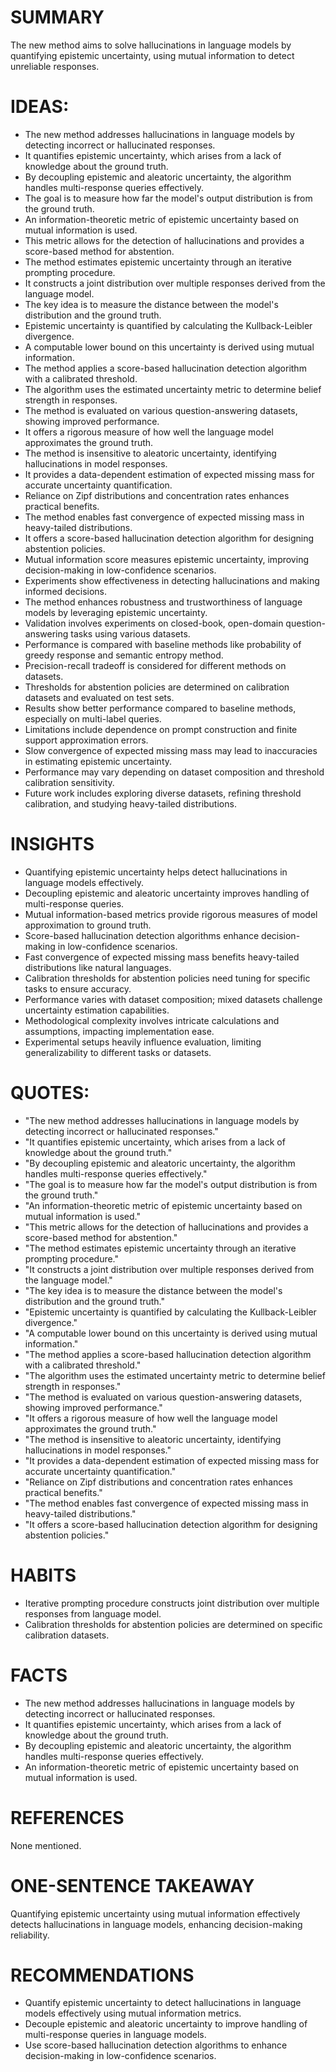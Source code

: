 # SUMMARY
The new method aims to solve hallucinations in language models by quantifying epistemic uncertainty, using mutual information to detect unreliable responses.

# IDEAS:
- The new method addresses hallucinations in language models by detecting incorrect or hallucinated responses.
- It quantifies epistemic uncertainty, which arises from a lack of knowledge about the ground truth.
- By decoupling epistemic and aleatoric uncertainty, the algorithm handles multi-response queries effectively.
- The goal is to measure how far the model's output distribution is from the ground truth.
- An information-theoretic metric of epistemic uncertainty based on mutual information is used.
- This metric allows for the detection of hallucinations and provides a score-based method for abstention.
- The method estimates epistemic uncertainty through an iterative prompting procedure.
- It constructs a joint distribution over multiple responses derived from the language model.
- The key idea is to measure the distance between the model's distribution and the ground truth.
- Epistemic uncertainty is quantified by calculating the Kullback-Leibler divergence.
- A computable lower bound on this uncertainty is derived using mutual information.
- The method applies a score-based hallucination detection algorithm with a calibrated threshold.
- The algorithm uses the estimated uncertainty metric to determine belief strength in responses.
- The method is evaluated on various question-answering datasets, showing improved performance.
- It offers a rigorous measure of how well the language model approximates the ground truth.
- The method is insensitive to aleatoric uncertainty, identifying hallucinations in model responses.
- It provides a data-dependent estimation of expected missing mass for accurate uncertainty quantification.
- Reliance on Zipf distributions and concentration rates enhances practical benefits.
- The method enables fast convergence of expected missing mass in heavy-tailed distributions.
- It offers a score-based hallucination detection algorithm for designing abstention policies.
- Mutual information score measures epistemic uncertainty, improving decision-making in low-confidence scenarios.
- Experiments show effectiveness in detecting hallucinations and making informed decisions.
- The method enhances robustness and trustworthiness of language models by leveraging epistemic uncertainty.
- Validation involves experiments on closed-book, open-domain question-answering tasks using various datasets.
- Performance is compared with baseline methods like probability of greedy response and semantic entropy method.
- Precision-recall tradeoff is considered for different methods on datasets.
- Thresholds for abstention policies are determined on calibration datasets and evaluated on test sets.
- Results show better performance compared to baseline methods, especially on multi-label queries.
- Limitations include dependence on prompt construction and finite support approximation errors.
- Slow convergence of expected missing mass may lead to inaccuracies in estimating epistemic uncertainty.
- Performance may vary depending on dataset composition and threshold calibration sensitivity.
- Future work includes exploring diverse datasets, refining threshold calibration, and studying heavy-tailed distributions.

# INSIGHTS
- Quantifying epistemic uncertainty helps detect hallucinations in language models effectively.
- Decoupling epistemic and aleatoric uncertainty improves handling of multi-response queries.
- Mutual information-based metrics provide rigorous measures of model approximation to ground truth.
- Score-based hallucination detection algorithms enhance decision-making in low-confidence scenarios.
- Fast convergence of expected missing mass benefits heavy-tailed distributions like natural languages.
- Calibration thresholds for abstention policies need tuning for specific tasks to ensure accuracy.
- Performance varies with dataset composition; mixed datasets challenge uncertainty estimation capabilities.
- Methodological complexity involves intricate calculations and assumptions, impacting implementation ease.
- Experimental setups heavily influence evaluation, limiting generalizability to different tasks or datasets.

# QUOTES:
- "The new method addresses hallucinations in language models by detecting incorrect or hallucinated responses."
- "It quantifies epistemic uncertainty, which arises from a lack of knowledge about the ground truth."
- "By decoupling epistemic and aleatoric uncertainty, the algorithm handles multi-response queries effectively."
- "The goal is to measure how far the model's output distribution is from the ground truth."
- "An information-theoretic metric of epistemic uncertainty based on mutual information is used."
- "This metric allows for the detection of hallucinations and provides a score-based method for abstention."
- "The method estimates epistemic uncertainty through an iterative prompting procedure."
- "It constructs a joint distribution over multiple responses derived from the language model."
- "The key idea is to measure the distance between the model's distribution and the ground truth."
- "Epistemic uncertainty is quantified by calculating the Kullback-Leibler divergence."
- "A computable lower bound on this uncertainty is derived using mutual information."
- "The method applies a score-based hallucination detection algorithm with a calibrated threshold."
- "The algorithm uses the estimated uncertainty metric to determine belief strength in responses."
- "The method is evaluated on various question-answering datasets, showing improved performance."
- "It offers a rigorous measure of how well the language model approximates the ground truth."
- "The method is insensitive to aleatoric uncertainty, identifying hallucinations in model responses."
- "It provides a data-dependent estimation of expected missing mass for accurate uncertainty quantification."
- "Reliance on Zipf distributions and concentration rates enhances practical benefits."
- "The method enables fast convergence of expected missing mass in heavy-tailed distributions."
- "It offers a score-based hallucination detection algorithm for designing abstention policies."

# HABITS
- Iterative prompting procedure constructs joint distribution over multiple responses from language model.
- Calibration thresholds for abstention policies are determined on specific calibration datasets.

# FACTS
- The new method addresses hallucinations in language models by detecting incorrect or hallucinated responses.
- It quantifies epistemic uncertainty, which arises from a lack of knowledge about the ground truth.
- By decoupling epistemic and aleatoric uncertainty, the algorithm handles multi-response queries effectively.
- An information-theoretic metric of epistemic uncertainty based on mutual information is used.

# REFERENCES
None mentioned.

# ONE-SENTENCE TAKEAWAY
Quantifying epistemic uncertainty using mutual information effectively detects hallucinations in language models, enhancing decision-making reliability.

# RECOMMENDATIONS
- Quantify epistemic uncertainty to detect hallucinations in language models effectively using mutual information metrics.
- Decouple epistemic and aleatoric uncertainty to improve handling of multi-response queries in language models.
- Use score-based hallucination detection algorithms to enhance decision-making in low-confidence scenarios.